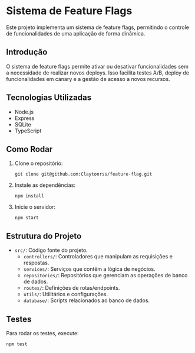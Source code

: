 
# Sistema de Feature Flags

Este projeto implementa um sistema de feature flags, permitindo o controle de funcionalidades de uma aplicação de forma dinâmica.

## Introdução

O sistema de feature flags permite ativar ou desativar funcionalidades sem a necessidade de realizar novos deploys. Isso facilita testes A/B, deploy de funcionalidades em canary e a gestão de acesso a novos recursos.

## Tecnologias Utilizadas

- Node.js
- Express
- SQLite
- TypeScript

## Como Rodar

1. Clone o repositório:
   ```
   git clone git@github.com:Claytonrss/feature-flag.git
   ```
2. Instale as dependências:
   ```
   npm install
   ```
3. Inicie o servidor:
   ```
   npm start
   ```

## Estrutura do Projeto

- `src/`: Código fonte do projeto.
  - `controllers/`: Controladores que manipulam as requisições e respostas.
  - `services/`: Serviços que contêm a lógica de negócios.
  - `repositories/`: Repositórios que gerenciam as operações de banco de dados.
  - `routes/`: Definições de rotas/endpoints.
  - `utils/`: Utilitários e configurações.
  - `database/`: Scripts relacionados ao banco de dados.

## Testes

Para rodar os testes, execute:

```
npm test
```